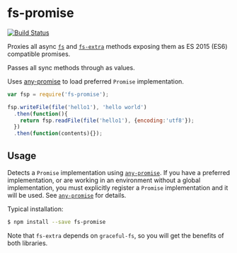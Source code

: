 # fs-promise

[![Build Status](https://secure.travis-ci.org/kevinbeaty/fs-promise.svg)](http://travis-ci.org/kevinbeaty/fs-promise)

Proxies all async [`fs`][1] and [`fs-extra`][2] methods exposing them as ES 2015 (ES6) compatible promises.

Passes all sync methods through as values.

Uses [any-promise][3] to load preferred `Promise` implementation.

```javascript
var fsp = require('fs-promise');

fsp.writeFile(file('hello1'), 'hello world')
  .then(function(){
    return fsp.readFile(file('hello1'), {encoding:'utf8'});
  })
  .then(function(contents){});
```

## Usage

Detects a `Promise` implementation using [`any-promise`][3]. If you have a preferred implementation, or are working in an environment without a global implementation, you must explicitly register a `Promise` implementation and it will be used. See [`any-promise`][3] for details.

Typical installation:

```bash
$ npm install --save fs-promise
```

Note that `fs-extra` depends on `graceful-fs`, so you will get the benefits of both libraries.

[1]: https://nodejs.org/api/fs.html
[2]: https://www.npmjs.org/package/fs-extra
[3]: https://github.com/kevinbeaty/any-promise
